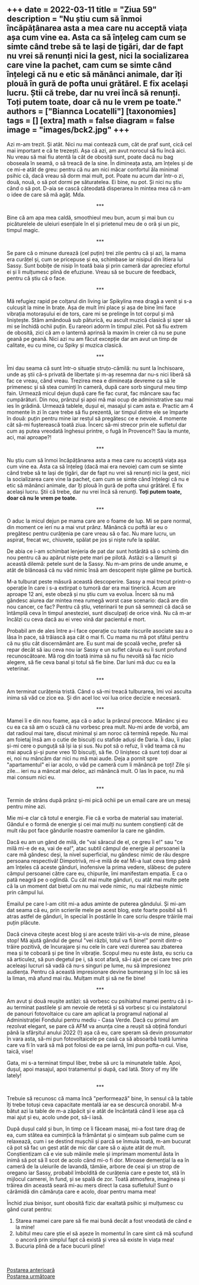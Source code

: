 
+++
date = 2022-03-11
title = "Ziua 59"
description = "Nu știu cum să înmoi încăpățânarea asta a mea care nu acceptă viața așa cum vine ea. Asta ca să înțeleg cam cum se simte când trebe să te lași de țigări, dar de fapt nu vrei să renunți nici la gest, nici la socializarea care vine la pachet, cam cum se simte când înțelegi că nu e etic să mănânci animale, dar îți plouă în gură de pofta unui grătărel. E fix același lucru. Știi că trebe, dar nu vrei încă să renunți. Toți putem toate, doar că nu le vrem pe toate."
authors = ["Biannca Locatelli"]
[taxonomies]
tags = []
[extra]
math = false
diagram = false
image = "images/bck2.jpg"
+++
---

Azi m-am trezit. Și atât. Nici nu mai contează cum, cât de praf sunt, cică cel mai important e că te trezești. Așa că azi, am avut norocul să fiu încă aici. Nu vreau să mai fiu atentă la cât de obosită sunt, poate dacă nu bag oboseala în seamă, o să treacă de la sine. În dimineața asta, am înțeles și de ce mi-e atât de greu: pentru că nu am nici măcar confortul ăla minimal psihic că, dacă vreau să dorm mai mult, pot. Poate nu acum dar într-o zi, două, nouă, o să pot dormi pe săturatelea. Ei bine, nu pot. Și nici nu știu când o să pot. D-aia se cască câteodată disperarea în mintea mea că n-am o idee de care să mă agăț. Mda.

<p style="text-align: center;">***</p>

Bine că am apa mea caldă, smoothieul meu bun, acum și mai bun cu picăturelele de uleiuri esențiale în el și prietenul meu de o oră și un pic, timpul magic.

<p style="text-align: center;">***</p>

Se pare că o minune durează (cel puțin) trei zile pentru că și azi, la mama era curățel și, cum se pricepuse și ea, schimbase iar nisipul din litiera lui Sassy. Sunt bobițe de nisip în toată baia și prin cameră dar apreciez efortul ei și îi mulțumesc plină de efuziune. Vreau să se bucure de feedback, pentru că știu că o face.

<p style="text-align: center;">***</p>

Mă refugiez rapid pe colțarul din living iar Spikylina mea dragă a venit și s-a culcușit la mine în brațe. Așa de mult îmi place și așa de bine îmi face vibrația motorașului ei de tors, care mi se prelinge în tot corpul și mă liniștește. Stăm amândouă sub păturică, eu ascult muzică clasică și sper să mi se închidă ochii puțin. Eu rareori adorm în timpul zilei. Pot să fiu extrem de obosită, zici că am o lanternă aprinsă la maxim în creier că nu se pune geană pe geană. Nici azi nu am făcut excepție dar am avut un timp de calitate, eu cu mine, cu Spiky și muzica clasică.

<p style="text-align: center;">***</p>

Îmi dau seama că sunt într-o situație struțo-cămilă: nu sunt la închisoare, unde aș știi că-s privată de libertate și m-aș resemna dar nu-s nici liberă să fac ce vreau, când vreau. Trezirea mea e dimineața devreme ca să le primenesc și să stea cuminți în cameră, după care sorb singurul meu timp fain. Urmează micul dejun după care fie fac curat, fac mâncare sau fac cumpărături. Din nou, prânzul și apoi mă mai ocup de administrative sau mai ies în grădină. Urmează tablele, dușul ei, masajul și cam asta e. Practic am 4 momente în zi în care trebe să fiu prezentă, iar timpul dintre ele se împarte în două: puțin pentru mine iar restul să pregătesc ce e nevoie. 4 momente cât să-mi fușterească toată ziua. Încerc să-mi strecor prin ele sufletul dar cum aș putea vreodată înghesui printre, o fugă în Provence?! Sau la munte, aci, mai aproape?!

<p style="text-align: center;">***</p>

Nu știu cum să înmoi încăpățânarea asta a mea care nu acceptă viața așa cum vine ea. Asta ca să înțeleg (dacă mai era nevoie) cam cum se simte când trebe să te lași de țigări, dar de fapt nu vrei să renunți nici la gest, nici la socializarea care vine la pachet, cam cum se simte când înțelegi că nu e etic să mănânci animale, dar îți plouă în gură de pofta unui grătărel. E fix același lucru. Știi că trebe, dar nu vrei încă să renunți. **Toți putem toate, doar că nu le vrem pe toate.**

<p style="text-align: center;">***</p>

O aduc la micul dejun pe mama care are o foame de lup. Mi se pare normal, din moment ce ieri nu a mai vrut prânz. Mănâncă cu poftă iar eu o pregătesc pentru curățenia pe care vreau să o fac. Nu mare lucru, un aspirat, frecat wc, chiuvete, spălat pe jos și niște rufe la spălat.

De abia ce i-am schimbat lenjeria de pat dar sunt hotărâtă să o schimb din nou pentru că au apărut niște pete mari pe pilotă. Astăzi s-a lămurit și această dilemă: petele sunt de la Sassy. Nu m-am prins de unde anume, e atât de blănoasă că nu văd nimic însă am descoperit niște gâlme pe burtică.

M-a tulburat peste măsură această descoperire. Sassy a mai trecut printr-o operație în care i s-a extirpat o tumoră dar era mai tinerică. Acum are aproape 12 ani, este obeză și nu știu cum va evolua. Încerc să nu mă gândesc aiurea dar mintea mea rumegă worst case scenario: dacă are din nou cancer, ce fac? Pentru că știu, veterinarii te pun să semnezi că dacă se întâmplă ceva în timpul anesteziei, sunt disculpați de orice vină. Nu că m-ar încălzi cu ceva dacă au ei vreo vină dar pacientul e mort.

Probabil am de ales între a-i face operație cu toate riscurile asociate sau a o lăsa în pace, să trăiască așa cât o mai fi. Cu mama nu mă pot sfătui pentru că nu știu cât discernământ are. Eu sunt mai de școală veche, prefer să repar decât să iau ceva nou iar Sassy e un suflet căruia eu îi sunt profund recunoscătoare. Mă rog din toată inima să nu fiu nevoită să fac nicio alegere, să fie ceva banal și totul să fie bine. Dar luni mă duc cu ea la veterinar.

<p style="text-align: center;">***</p>

Am terminat curățenia tristă. Când o să-mi treacă tulburarea, îmi voi asculta inima să văd ce zice ea. Și din acel loc voi lua orice decizie e necesară.

<p style="text-align: center;">***</p>

Mamei îi e din nou foame, așa că o aduc la prânzul precoce. Mănânc și eu cu ea ca să am o scuză că nu vorbesc prea mult. Nu-mi arde de vorbă, am dat radioul mai tare, discut minimal și am noroc că termină repede. Nu mai am foietaj însă am o cutie de biscuiți cu stafide aduși de Daria. Îi dau, îi plac și-mi cere o punguță să își ia și sus. Nu pot să o refuz, îi văd teama că nu mai apucă și-și pune vreo 10 biscuiți, să fie. O liniștesc că sunt toți doar ai ei, noi nu mâncăm dar nici nu mă mai aude. Deja a pornit spre "apartamentul" ei iar acolo, o văd pe cameră cum îi mănâncă pe toți! Zile și zile… ieri nu a mâncat mai deloc, azi mănâncă mult. O las în pace, nu mă mai consum nici eu.

<p style="text-align: center;">***</p>

Termin de strâns după prânz și-mi pică ochii pe un email care are un mesaj pentru mine azi.

Mie mi-e clar că totul e energie. Fie că e vorba de material sau imaterial. Gândul e o formă de energie și cei mai mulți nu suntem conștienți cât de mult rău pot face gândurile noastre oamenilor la care ne gândim.

Dacă eu am un gând de milă, de "vai săracul de el, ce greu îi e!" sau "ce milă mi-e de ea, vai de ea!", atac subtil câmpul de energie al persoanei la care mă gândesc deși, la nivel superficial, nu gândesc nimic de rău despre persoana respectivă! Dimpotrivă, mi-e milă de ea! Mi-a luat ceva timp până am înțeles că aceste gânduri, inofensive la prima vedere, slăbesc de putere câmpul persoanei către care eu, chipurile, îmi manifestam empatia. E ca o pată neagră pe o oglindă. Cu cât mai multe gânduri, cu atât mai multe pete că la un moment dat bietul om nu mai vede nimic, nu mai răzbește nimic prin câmpul lui.

Emailul pe care l-am citit mi-a adus aminte de puterea gândului. Și mi-am dat seama că eu, prin scrierile mele pe acest blog, este foarte posibil să fi atras astfel de gânduri, în special în postările în care scriu despre trăirile mai puțin plăcute.

Dacă cineva citește acest blog și are aceste trăiri vis-a-vis de mine, please stop! Mă ajută gândul de genul "vei răzbi, totul va fi bine!" pornit dintr-o trăire pozitivă, de încurajare și nu cele în care vezi durerea sau zbaterea mea și te coboară și pe tine în vibrație. Scopul meu nu este ăsta, eu scriu ca să articulez, să pun degetul pe i, să scot afară, să-i ajut pe cei care trec prin aceleași lucruri să vadă că nu-s singuri pe lume, nu să impresionez audiența. Pentru că această impresionare devine bumerang și în loc să ies la liman, mă afund mai rău. Mulțam mult și să ne fie bine!

<p style="text-align: center;">***</p>

Am avut și două reușite astăzi: să vorbesc cu psihiatrul mamei pentru că i s-au terminat pastilele și am nevoie de rețetă și să vorbesc și cu instalatorul de panouri fotovoltaice cu care am aplicat la programul național al Administrației Fondului pentru mediu - Casa Verde. Dacă cu primul am rezolvat elegant, se pare că AFM va anunța cine a reușit să obțină fonduri până la sfârșitul anului 2022 (!) așa că eu, care speram să devin prosumator în vara asta, să-mi pun fotovoltaicele pe casă ca să absoarbă toată lumina care va fi în vară să mă pot folosi de ea pe iarnă, îmi pun pofta-n cui. Vise, taică, vise!

Gata, mi s-a terminat timpul liber, trebe să urc la minunatele table. Apoi, dușul, apoi masajul, apoi tratamentul și după, cad lată. Story of my life lately!

<p style="text-align: center;">***</p>

Trebuie să recunosc că mama încă "performează" bine, în sensul că la table îți trebe totuși ceva capacitate mentală iar ea se descurcă onorabil. M-a bătut azi la table de m-a zăpăcit și e atât de încântată când îi iese așa că mai ajut și eu, acolo unde pot, să-i iasă.

După dușul cald și bun, în timp ce îi făceam masaj, mi-a fost tare drag de ea, cum stătea ea cumințică la frământat și o simțeam sub palme cum se relaxează, cum i se destind mușchii și parcă se înmuia toată, m-am bucurat că pot să fac un gest atât de mic dar care să o ajute atât de mult. Conștientizam că e vie sub mâinile mele și imprimam momentul ăsta în inimă să pot să îl scot de acolo când mi-o fi dor. Miroase demențial la ea în cameră de la uleiurile de lavandă, tămâie, arbore de ceai și un strop de oregano iar Sassy, probabil îmboldită de curățenia care e peste tot, stă în mijlocul camerei, în fund, și se spală de zor. Toată atmosfera, imaginea și trăirea din această seară mi-au mers direct la casa sufletului! Sunt o cărămidă din cămăruța care e acolo, doar pentru mama mea!

Închid ziua binișor, sunt obosită fizic dar exaltată psihic și mulțumesc cu gând curat pentru:
1. Starea mamei care pare să fie mai bună decât a fost vreodată de când e la mine!
2. Iubitul meu care știe el să așeze în momentul în care simt că mă scufund o ancoră prin simplul fapt că există și vrea să existe în viața mea!
3. Bucuria plină de a face bucurii pline!

<br/>

<br/>

<div class="flex justify-between">
  <div>
    <a href="/blog/ziua-58/">Postarea anterioară</a>
  </div>
  <div>
    <a href="/blog/ziua-60/">Postarea următoare</a>
  </div>
</div>
